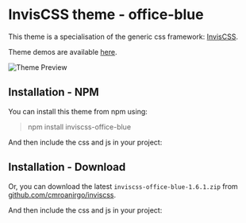 # InvisCSS theme - office-blue

This theme is a specialisation of the generic css framework: [InvisCSS](https://github.com/cmroanirgo/inviscss).

Theme demos are available [here](https://cmroanirgo.github.io/inviscss/demo/themes.html).

![Theme Preview](https://cmroanirgo.github.io/inviscss/demo/images/office-blue-preview.png)


## Installation - NPM

You can install this theme from npm using:

> npm install inviscss-office-blue

And then include the css and js in your project:

> <link rel="stylesheet" href="node_modules/inviscss-office-blue/css/inviscss-office-blue.min.css" media="all" type="text/css" />
> <script src="node_modules/inviscss-office-blue/js/inviscss.min.js" type="text/javascript"></script>


## Installation - Download

<p>Or, you can download the latest <code>inviscss-office-blue-1.6.1.zip</code> from <a href="https://github.com/cmroanirgo/inviscss/releases/latest"><i class="fa fa-github"></i> github.com/cmroanirgo/inviscss</a>.</p>

And then include the css and js in your project:

> <link rel="stylesheet" href="css/inviscss-office-blue.min.css" media="all" type="text/css" />
> <script src="js/inviscss.min.js" type="text/javascript"></script>


